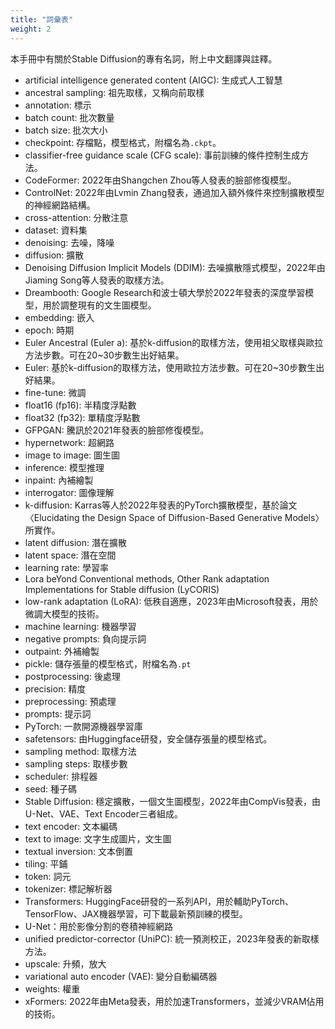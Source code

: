 ```yaml
---
title: "詞彙表"
weight: 2
---
```


本手冊中有關於Stable Diffusion的專有名詞，附上中文翻譯與註釋。

- artificial intelligence generated content (AIGC): 生成式人工智慧
- ancestral sampling: 祖先取樣，又稱向前取樣
- annotation: 標示
- batch count: 批次數量
- batch size: 批次大小
- checkpoint: 存檔點，模型格式，附檔名為`.ckpt`。
- classifier-free guidance scale (CFG scale): 事前訓練的條件控制生成方法。
- CodeFormer: 2022年由Shangchen Zhou等人發表的臉部修復模型。
- ControlNet: 2022年由Lvmin Zhang發表，通過加入額外條件來控制擴散模型的神經網路結構。
- cross-attention: 分散注意
- dataset: 資料集
- denoising: 去噪，降噪
- diffusion: 擴散
- Denoising Diffusion Implicit Models (DDIM): 去噪擴散隱式模型，2022年由Jiaming Song等人發表的取樣方法。
- Dreambooth: Google Research和波士頓大學於2022年發表的深度學習模型，用於調整現有的文生圖模型。
- embedding: 嵌入
- epoch: 時期
- Euler Ancestral (Euler a): 基於k-diffusion的取樣方法，使用祖父取樣與歐拉方法步數。可在20~30步數生出好結果。
- Euler: 基於k-diffusion的取樣方法，使用歐拉方法步數。可在20~30步數生出好結果。
- fine-tune: 微調
- float16 (fp16): 半精度浮點數
- float32 (fp32): 單精度浮點數
- GFPGAN: 騰訊於2021年發表的臉部修復模型。
- hypernetwork: 超網路
- image to image: 圖生圖
- inference: 模型推理
- inpaint: 內補繪製
- interrogator: 圖像理解
- k-diffusion: Karras等人於2022年發表的PyTorch擴散模型，基於論文〈Elucidating the Design Space of Diffusion-Based Generative Models〉所實作。
- latent diffusion: 潛在擴散
- latent space: 潛在空間
- learning rate: 學習率
- Lora beYond Conventional methods, Other Rank adaptation Implementations for Stable diffusion (LyCORIS)
- low-rank adaptation (LoRA): 低秩自適應，2023年由Microsoft發表，用於微調大模型的技術。
- machine learning: 機器學習
- negative prompts: 負向提示詞
- outpaint: 外補繪製
- pickle: 儲存張量的模型格式，附檔名為`.pt`
- postprocessing: 後處理
- precision: 精度
- preprocessing: 預處理
- prompts: 提示詞
- PyTorch: 一款開源機器學習庫
- safetensors: 由Huggingface研發，安全儲存張量的模型格式。
- sampling method: 取樣方法
- sampling steps: 取樣步數
- scheduler: 排程器
- seed: 種子碼
- Stable Diffusion: 穩定擴散，一個文生圖模型，2022年由CompVis發表，由U-Net、VAE、Text Encoder三者組成。
- text encoder: 文本編碼
- text to image: 文字生成圖片，文生圖
- textual inversion: 文本倒置
- tiling: 平鋪
- token: 詞元
- tokenizer: 標記解析器
- Transformers: HuggingFace研發的一系列API，用於輔助PyTorch、TensorFlow、JAX機器學習，可下載最新預訓練的模型。
- U-Net：用於影像分割的卷積神經網路
- unified predictor-corrector (UniPC): 統一預測校正，2023年發表的新取樣方法。
- upscale: 升頻，放大
- variational auto encoder (VAE): 變分自動編碼器
- weights: 權重
- xFormers: 2022年由Meta發表，用於加速Transformers，並減少VRAM佔用的技術。
